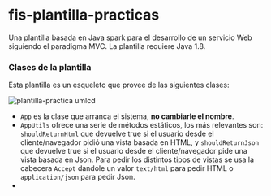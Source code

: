 # fis-plantilla-practicas
Una plantilla basada en Java spark para el desarrollo de un servicio Web siguiendo el paradigma MVC. La plantilla requiere Java 1.8.


### Clases de la plantilla
Esta plantilla es un esqueleto que provee de las siguientes clases:

![plantilla-practica umlcd](https://user-images.githubusercontent.com/4105186/166678930-5d22ac83-944a-4269-9743-f9b3b4c52c43.jpg)


 * `App` es la clase que arranca el sistema, **no cambiarle el nombre**.
 * `AppUtils` ofrece una serie de métodos estáticos, los más relevantes son: `shouldReturnHtml` que devuelve true si el usuario desde el cliente/navegador pidió una vista basada en HTML, y `shouldReturnJson` que devuelve true si el usuario desde el cliente/navegador pide una vista basada en Json. Para pedir los distintos tipos de vistas se usa la cabecera `Accept` dandole un valor `text/html` para pedir HTML o `application/json` para pedir Json.
 * 
